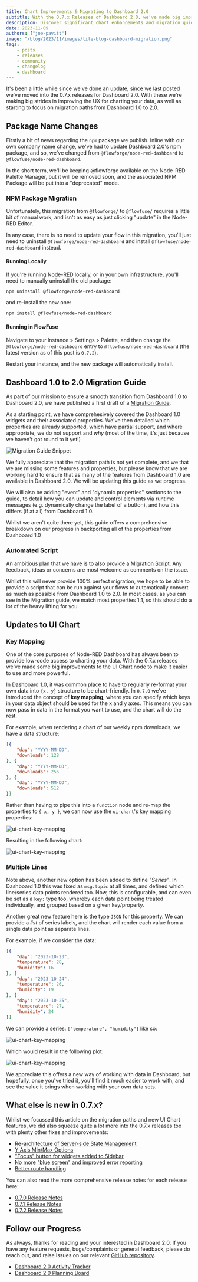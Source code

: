 ```yaml
---
title: Chart Improvements & Migrating to Dashboard 2.0
subtitle: With the 0.7.x Releases of Dashboard 2.0, we've made big improvements to Charts, generated a migration guide, and much more...
description: Discover significant chart enhancements and migration guidance in Dashboard 2.0's 0.7.x releases. Stay informed on project updates.
date: 2023-11-09
authors: ["joe-pavitt"]
image: "/blog/2023/11/images/tile-blog-dashboard-migration.png"
tags:
    - posts
    - releases
    - community
    - changelog
    - dashboard
---
```


It's been a little while since we've done an update, since we last posted we've moved into the 0.7.x releases for Dashboard 2.0. With these we're making big strides in improving the UX for charting your data, as well as starting to focus on migration paths from Dashboard 1.0 to 2.0.

<!--more-->

## Package Name Changes

Firstly a bit of news regarding the `npm` package we publish. Inline with our own [company name change](/blog/2023/08/flowforge-is-now-flowfuse), we've had to update Dashboard 2.0's npm package, and so, we've changed from `@flowforge/node-red-dashboard` to `@flowfuse/node-red-dashboard`.

In the short term, we'll be keeping @flowforge available on the Node-RED Palette Manager, but it will be removed soon, and the associated NPM Package will be put into a "deprecated" mode.

### NPM Package Migration

Unfortunately, this migration from `@flowforge/` to `@flowfuse/` requires a little bit of manual work, and isn't as easy as just clicking "update" in the Node-RED Editor.

In any case, there is no need to update your flow in this migration, you'll just need to uninstall `@flowforge/node-red-dashboard` and install `@flowfuse/node-red-dashboard` instead.

#### Running Locally

If you're running Node-RED locally, or in your own infrastructure, you'll need to manually uninstall the old package:

```bash
npm uninstall @flowforge/node-red-dashboard
```

and re-install the new one:

```bash
npm install @flowfuse/node-red-dashboard
```

#### Running in FlowFuse

Navigate to your Instance > Settings > Palette, and then change the `@flowforge/node-red-dashboard` entry to `@flowfuse/node-red-dashboard` (the latest version as of this post is `0.7.2`).

Restart your instance, and the new package will automatically install.

## Dashboard 1.0 to 2.0 Migration Guide

As part of our mission to ensure a smooth transition from Dashboard 1.0 to Dashboard 2.0, we have published a first draft of a [Migration Guide](https://dashboard.flowfuse.com/user/migration.html).

As a starting point, we have comprehesively covered the Dashboard 1.0 widgets and their associated properties. We've then detailed which properties are already supported, which have partial support, and where appropriate, we do not support and _why_ (most of the time, it's just because we haven't got round to it yet!)

![Migration Guide Snippet](./images/migration-guide-snippet.png)

We fully appreciate that the migration path is not yet complete, and we that we are missing some features and properties, but please know that we are working hard to ensure that as many of the features from Dashboard 1.0 are available in Dashboard 2.0. We will be updating this guide as we progress. 

We will also be adding "event" and "dynamic properties" sections to the guide, to detail how you can update and control elements via runtime messages (e.g. dynamically change the label of a button), and how this differs (if at all) from Dashboard 1.0.

Whilst we aren't quite there yet, this guide offers a comprehensive breakdown on our progress in backporting all of the properties from Dashboard 1.0

### Automated Script

An ambitious plan that we have is to also provide a [Migration Script](https://github.com/FlowFuse/node-red-dashboard/issues/261). Any feedback, ideas or concerns are most welcome as comments on the issue.

Whilst this will never provide 100% perfect migration, we hope to be able to provide a script that can be run against your flows to automatically convert as much as possible from Dashboard 1.0 to 2.0. In most cases, as you can see in the Migration guide, we match most properties 1:1, so this should do a lot of the heavy lifting for you.

## Updates to UI Chart

### Key Mapping

One of the core purposes of Node-RED Dashboard has always been to provide low-code access to charting your data. With the 0.7.x releases we've made some big improvements to the UI Chart node to make it easier to use and more powerful. 

In Dashboard 1.0, it was common place to have to regularly re-format your own data into `{x, y}` structure to be chart-friendly. In `0.7.0` we've introduced the concept of **key mapping**, where you can specify which keys in your data object should be used for the x and y axes. This means you can now pass in data in the format you want to use, and the chart will do the rest.

For example, when rendering a chart of our weekly npm downloads, we have a data structure:

```json
[{
    "day": "YYYY-MM-DD",
    "downloads": 128
}, {
    "day": "YYYY-MM-DD",
    "downloads": 256
}, {
    "day": "YYYY-MM-DD",
    "downloads": 512
}]
```

Rather than having to pipe this into a `function` node and re-map the properties to `{ x, y }`, we can now use the `ui-chart`'s key mapping properties:

![ui-chart-key-mapping](./images/ui-chart-keymap-properties.png)

Resulting in the following chart:

![ui-chart-key-mapping](./images/ui-chart-mapping.png)

### Multiple Lines

Note above, another new option has been added to define _"Series"_. In Dashboard 1.0 this was fixed as `msg.topic` at all times, and defined which line/series data points rendered too. Now, this is configurable, and can even be set as a `key:` type too, whereby each data point being treated individually, and grouped based on a given key/property.

Another great new feature here is the type `JSON` for this property. We can provide a _list_ of series labels, and the chart will render each value from a single data point as separate lines.

For example, if we consider the data:

```json
[{
    "day": "2023-10-23",
    "temperature": 28,
    "humidity": 16
}, {
    "day": "2023-10-24",
    "temperature": 26,
    "humidity": 19
}, {
    "day": "2023-10-25",
    "temperature": 27,
    "humidity": 24
}]
```

We can provide a series: `["temperature", "humidity"]` like so:

![ui-chart-key-mapping](./images/ui-chart-series-property.png)

Which would result in the following plot:

![ui-chart-key-mapping](./images/ui-chart-multipoint.png)

We appreciate this offers a new way of working with data in Dashboard, but hopefully, once you've tried it, you'll find it much easier to work with, and see the value it brings when working with your own data sets.

## What else is new in 0.7.x?

Whilst we focussed this article on the migration paths and new UI Chart features, we did also squeeze quite a lot more into the 0.7.x releases too with plenty other fixes and improvements:

- [Re-architecture of Server-side State Management](https://github.com/FlowFuse/node-red-dashboard/pull/279)
- [Y Axis Min/Max Options](https://github.com/FlowFuse/node-red-dashboard/pull/327)
- ["Focus" button for widgets added to Sidebar](https://github.com/FlowFuse/node-red-dashboard/pull/320)
- [No more "blue screen" and improved error reporting](https://github.com/FlowFuse/node-red-dashboard/pull/310)
- [Better route handling](https://github.com/FlowFuse/node-red-dashboard/pull/301)


You can also read the more comprehensive release notes for each release here:

- [0.7.0 Release Notes](https://github.com/FlowFuse/node-red-dashboard/releases/tag/v0.7.0)
- [0.7.1 Release Notes](https://github.com/FlowFuse/node-red-dashboard/releases/tag/v0.7.1)
- [0.7.2 Release Notes](https://github.com/FlowFuse/node-red-dashboard/releases/tag/v0.7.2)

## Follow our Progress

As always, thanks for reading and your interested in Dashboard 2.0. If you have any feature requests, bugs/complaints or general feedback, please do reach out, and raise issues on our relevant [GitHub repository](https://github.com/FlowFuse/node-red-dashboard).

- [Dashboard 2.0 Activity Tracker](https://github.com/orgs/FlowFuse/projects/15/views/1)
- [Dashboard 2.0 Planning Board](https://github.com/orgs/FlowFuse/projects/15/views/4)